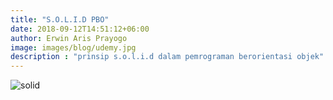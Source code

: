 ```yaml
---
title: "S.O.L.I.D PBO"
date: 2018-09-12T14:51:12+06:00
author: Erwin Aris Prayogo
image: images/blog/udemy.jpg
description : "prinsip s.o.l.i.d dalam pemrograman berorientasi objek"
---
```


![solid](/images/blog/udemy.jpg)

<!-- {{< img src="/images/blog/udemy.jpg" type="jpg" alt="" caption="Ascendia - ProgPower 2016" >}} -->

